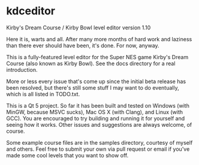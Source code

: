 kdceditor
=========

Kirby's Dream Course / Kirby Bowl level editor version 1.10

Here it is, warts and all. After many more months of hard work and laziness than there ever should have been, it's done. For now, anyway.

This is a fully-featured level editor for the Super NES game Kirby's Dream Course (also known as Kirby Bowl). See the docs directory for a real introduction.

More or less every issue that's come up since the initial beta release has been resolved, but there's still some stuff I may want to do eventually, which is all listed in TODO.txt.

This is a Qt 5 project. So far it has been built and tested on Windows (with MinGW, because MSVC sucks), Mac OS X (with Clang), and Linux (with GCC). You are encouraged to try building and running it for yourself and seeing how it works. Other issues and suggestions are always welcome, of course.

Some example course files are in the samples directory, courtesy of myself and others. Feel free to submit your own via pull request or email if you've made some cool levels that you want to show off.

